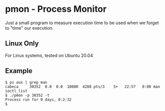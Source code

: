 
# pmon - Process Monitor


Just a small program to measure execution time to be used when we forget to "time" our execution.

## Linux Only

For Linux systems, tested on Ubuntu 20.04

## Example

```
$ ps aux | grep man
cabeca     30352  0.0  0.0  10080  4288 pts/3    S+   22:57   0:00 man ioctl_list
$ ./pmon -p 30352 -t
Process run for 0 days, 0:2:32
$ 
```






